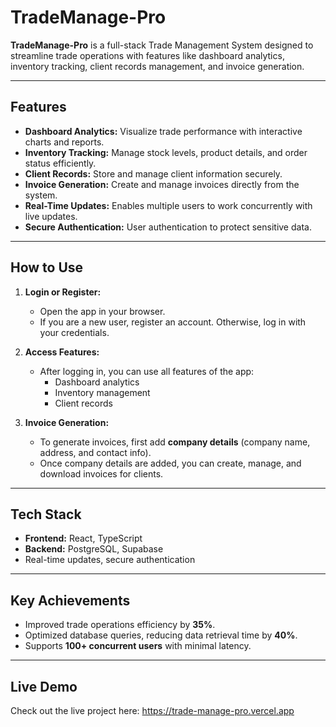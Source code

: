 # TradeManage-Pro

**TradeManage-Pro** is a full-stack Trade Management System designed to streamline trade operations with features like dashboard analytics, inventory tracking, client records management, and invoice generation.

---

## Features

- **Dashboard Analytics:** Visualize trade performance with interactive charts and reports.  
- **Inventory Tracking:** Manage stock levels, product details, and order status efficiently.  
- **Client Records:** Store and manage client information securely.  
- **Invoice Generation:** Create and manage invoices directly from the system.  
- **Real-Time Updates:** Enables multiple users to work concurrently with live updates.  
- **Secure Authentication:** User authentication to protect sensitive data.

---

## How to Use

1. **Login or Register:**  
   - Open the app in your browser.  
   - If you are a new user, register an account. Otherwise, log in with your credentials.  

2. **Access Features:**  
   - After logging in, you can use all features of the app:  
     - Dashboard analytics  
     - Inventory management  
     - Client records  

3. **Invoice Generation:**  
   - To generate invoices, first add **company details** (company name, address, and contact info).  
   - Once company details are added, you can create, manage, and download invoices for clients.

---

## Tech Stack

- **Frontend:** React, TypeScript  
- **Backend:** PostgreSQL, Supabase  
- Real-time updates, secure authentication

---

## Key Achievements

- Improved trade operations efficiency by **35%**.  
- Optimized database queries, reducing data retrieval time by **40%**.  
- Supports **100+ concurrent users** with minimal latency.

---

## Live Demo

Check out the live project here: https://trade-manage-pro.vercel.app
